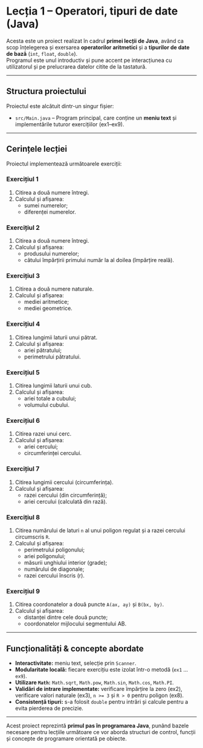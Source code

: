 # Lecția 1 – Operatori, tipuri de date (Java)

Acesta este un proiect realizat în cadrul **primei lecții de Java**, având ca scop înțelegerea și exersarea **operatorilor aritmetici** și a **tipurilor de date de bază** (`int`, `float`, `double`).
<br>
Programul este unul introductiv și pune accent pe interacțiunea cu utilizatorul și pe prelucrarea datelor citite de la tastatură.

---

## Structura proiectului

Proiectul este alcătuit dintr-un singur fișier:

- `src/Main.java` – Program principal, care conține un **meniu text** și implementările tuturor exercițiilor (ex1–ex9).

---

## Cerințele lecției

Proiectul implementează următoarele exerciții:

### Exercițiul 1
1. Citirea a două numere întregi.  
2. Calculul și afișarea:
   - sumei numerelor;  
   - diferenței numerelor.

### Exercițiul 2
1. Citirea a două numere întregi.  
2. Calculul și afișarea:
   - produsului numerelor;  
   - câtului împărțirii primului număr la al doilea (împărțire reală).

### Exercițiul 3
1. Citirea a două numere naturale.  
2. Calculul și afișarea:
   - mediei aritmetice;  
   - mediei geometrice.

### Exercițiul 4
1. Citirea lungimii laturii unui pătrat.  
2. Calculul și afișarea:
   - ariei pătratului;  
   - perimetrului pătratului.

### Exercițiul 5
1. Citirea lungimii laturii unui cub.  
2. Calculul și afișarea:
   - ariei totale a cubului;  
   - volumului cubului.

### Exercițiul 6
1. Citirea razei unui cerc.  
2. Calculul și afișarea:
   - ariei cercului;  
   - circumferinței cercului.

### Exercițiul 7
1. Citirea lungimii cercului (circumferința).  
2. Calculul și afișarea:
   - razei cercului (din circumferință);  
   - ariei cercului (calculată din rază).

### Exercițiul 8
1. Citirea numărului de laturi `n` al unui poligon regulat și a razei cercului circumscris `R`.  
2. Calculul și afișarea:
   - perimetrului poligonului;  
   - ariei poligonului;  
   - măsurii unghiului interior (grade);  
   - numărului de diagonale;  
   - razei cercului înscris (r).

### Exercițiul 9
1. Citirea coordonatelor a două puncte `A(ax, ay)` și `B(bx, by)`.  
2. Calculul și afișarea:
   - distanței dintre cele două puncte;  
   - coordonatelor mijlocului segmentului AB.

---

## Funcționalități & concepte abordate

- **Interactivitate:** meniu text, selecție prin `Scanner`.  
- **Modularitate locală:** fiecare exercițiu este izolat într-o metodă (`ex1` … `ex9`).  
- **Utilizare `Math`:** `Math.sqrt`, `Math.pow`, `Math.sin`, `Math.cos`, `Math.PI`.  
- **Validări de intrare implementate:** verificare împărțire la zero (ex2), verificare valori naturale (ex3), `n >= 3` și `R > 0` pentru poligon (ex8).  
- **Consistență tipuri:** s-a folosit `double` pentru intrări și calcule pentru a evita pierderea de precizie.

---

Acest proiect reprezintă **primul pas în programarea Java**, punând bazele necesare pentru lecțiile următoare ce vor aborda structuri de control, funcții și concepte de programare orientată pe obiecte.
